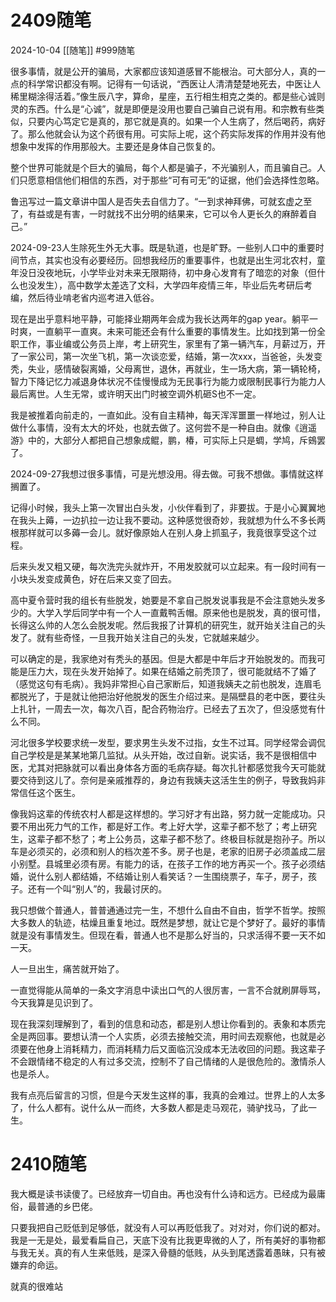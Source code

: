 # 2409随笔
2024-10-04
[[随笔]]
#999随笔 

很多事情，就是公开的骗局，大家都应该知道感冒不能根治。可大部分人，真的一点的科学常识都没有啊。记得有一句话说，“西医让人清清楚楚地死去，中医让人稀里糊涂得活着。”像生辰八字，算命，星座，五行相生相克之类的。都是些心诚则灵的东西。什么是“心诚”，就是即便是没用也要自己骗自己说有用。和宗教有些类似，只要内心笃定它是真的，那它就是真的。如果一个人生病了，然后喝药，病好了。那么他就会认为这个药很有用。可实际上呢，这个药实际发挥的作用并没有他想象中发挥的作用那般大。主要还是身体自己恢复的。

整个世界可能就是个巨大的骗局，每个人都是骗子，不光骗别人，而且骗自己。人们只愿意相信他们相信的东西，对于那些“可有可无”的证据，他们会选择性忽略。

鲁迅写过一篇文章讲中国人是否失去自信力了。“一到求神拜佛，可就玄虚之至了，有益或是有害，一时就找不出分明的结果来，它可以令人更长久的麻醉着自己。”


2024-09-23人生除死生外无大事。既是轨道，也是旷野。一些别人口中的重要时间节点，其实也没有必要经历。回想我经历的重要事件，也就是出生河北农村，童年没日没夜地玩，小学毕业对未来无限期待，初中身心发育有了暗恋的对象（但什么也没发生），高中数学太差选了文科，大学四年疫情三年，毕业后先考研后考编，然后待业啃老省内巡考进入低谷。

现在是出乎意料地平静，可能择业期两年会成为我长达两年的gap year。躺平一时爽，一直躺平一直爽。未来可能还会有什么重要的事情发生。比如找到第一份全职工作，事业编或公务员上岸，考上研究生，家里有了第一辆汽车，月薪过万，开了一家公司，第一次坐飞机，第一次谈恋爱，结婚，第一次xxx，当爸爸，头发变秃，失业，感情破裂离婚，父母离世，退休，再就业，生一场大病，第一辆轮椅，智力下降记忆力减退身体状况不佳慢慢成为无民事行为能力或限制民事行为能力人最后离世。人生无常，或许明天出门时被空调外机砸S也不一定。

我是被推着向前走的，一直如此。没有自主精神，每天浑浑噩噩一样地过，别人让做什么事情，没有太大的坏处，也就去做了。这何尝不是一种自由。就像《逍遥游》中的，大部分人都把自己想象成鲲，鹏，椿，可实际上只是蜩，学鸠，斥鴳罢了。

2024-09-27我想过很多事情，可是光想没用。得去做。可我不想做。事情就这样搁置了。

记得小时候，我头上第一次冒出白头发，小伙伴看到了，非要拔。于是小心翼翼地在我头上薅，一边扒拉一边让我不要动。这种感觉很奇妙，我就想为什么不多长两根那样就可以多薅一会儿。就好像原始人在别人身上抓虱子，我竟很享受这个过程。

后来头发又粗又硬，每次洗完头就炸开，不用发胶就可以立起来。有一段时间有一小块头发变成黄色，好在后来又变了回去。

高中夏令营时我的组长有些脱发，她要是不拿自己脱发说事我是不会注意她头发多少的。大学入学后同学中有一个人一直戴鸭舌帽。原来他也是脱发，真的很可惜，长得这么帅的人怎么会脱发呢。然后我报了计算机的研究生，就开始关注自己的头发了。就有些奇怪，一旦我开始关注自己的头发，它就越来越少。

可以确定的是，我家绝对有秃头的基因。但是大都是中年后才开始脱发的。而我可能是压力大，现在头发开始掉了。如果在结婚之前秃顶了，很可能就结不了婚了（感觉这句有毛病）。我妈非常担心自己家断后，知道我姨夫之前也脱发，连眉毛都脱光了，于是就让他把治好他脱发的医生介绍过来。是隔壁县的老中医，要往头上扎针，一周去一次，每次八百，配合药物治疗。已经去了五次了，但没感觉有什么不同。

河北很多学校要求统一发型，要求男生头发不过指，女生不过耳。同学经常会调侃自己学校是是某某地第几监狱。从头开始，改过自新。说实话，我不是很相信中医，尤其对把脉就可以看出身体各方面的毛病存疑。每次扎针都感觉我今天可能就要交待到这儿了。奈何是亲戚推荐的，身边有我姨夫这活生生的例子，导致我妈非常信任这个医生。

像我妈这辈的传统农村人都是这样想的。学习好才有出路，努力就一定能成功。只要不用出死力气的工作，都是好工作。考上好大学，这辈子都不愁了；考上研究生，这辈子都不愁了；考上公务员，这辈子都不愁了。终极目标就是抱孙子。所以车是必须买的，必须和别人的档次差不多。房子也是，老家的旧房子必须盖成二层小别墅。县城里必须有房。有能力的话，在孩子工作的地方再买一个。孩子必须结婚，说什么别人都结婚，不结婚让别人看笑话？一生围绕票子，车子，房子，孩子。还有一个叫“别人”的，我最讨厌的。

我只想做个普通人，普普通通过完一生，不想什么自由不自由，哲学不哲学。按照大多数人的轨迹，枯燥且重复地过。既然是梦想，就让它是个梦好了。最好的事情就是没有事情发生。但现在看，普通人也不是那么好当的，只求活得不要一天不如一天。

人一旦出生，痛苦就开始了。

一直觉得能从简单的一条文字消息中读出口气的人很厉害，一言不合就刷屏辱骂，今天我算是见识到了。

现在我深刻理解到了，看到的信息和动态，都是别人想让你看到的。表象和本质完全是两回事。要想认清一个人实质，必须去接触交流，用时间去观察他，也就是必须要在他身上消耗精力，而消耗精力后又面临沉没成本无法收回的问题。我这辈子不会跟情绪不稳定的人有过多交流，控制不了自己情绪的人是很危险的。激情杀人也是杀人。

我有点亮后留言的习惯，但是今天发生这样的事，我真的会难过。世界上的人太多了，什么人都有。说什么从一而终，大多数人都是走马观花，骑驴找马，了此一生。

# 2410随笔


我大概是读书读傻了。已经放弃一切自由。再也没有什么诗和远方。已经成为最庸俗，最普通的乡巴佬。

只要我把自己贬低到足够低，就没有人可以再贬低我了。对对对，你们说的都对。我是一无是处，最爱看扁自己，天底下没有比我更卑微的人了，所有美好的事物都与我无关。真的有人生来低贱，是深入骨髓的低贱，从头到尾透露着愚昧，只有被嫌弃的命运。

就真的很难站







